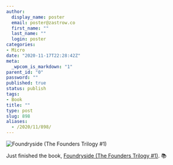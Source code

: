 ```yaml
---
author:
  display_name: poster
  email: poster@zastrow.co
  first_name: ""
  last_name: ""
  login: poster
categories:
- Micro
date: "2020-11-17T22:28:42Z"
meta:
  _wpcom_is_markdown: "1"
parent_id: "0"
password: ""
published: true
status: publish
tags:
- Book
title: ""
type: post
slug: 898
aliases:
  - /2020/11/898/
---
```

<p><img src="https://i.gr-assets.com/images/S/compressed.photo.goodreads.com/books/1535043015l/41441690._SX318_.jpg" alt="Foundryside (The Founders Trilogy #1)" /></p>
<p>Just finished the book, <a href="https://www.goodreads.com/review/show/3650532942?utm_medium=api&amp;utm_source=rss">Foundryside (The Founders Trilogy #1)</a>. 📚</p>
